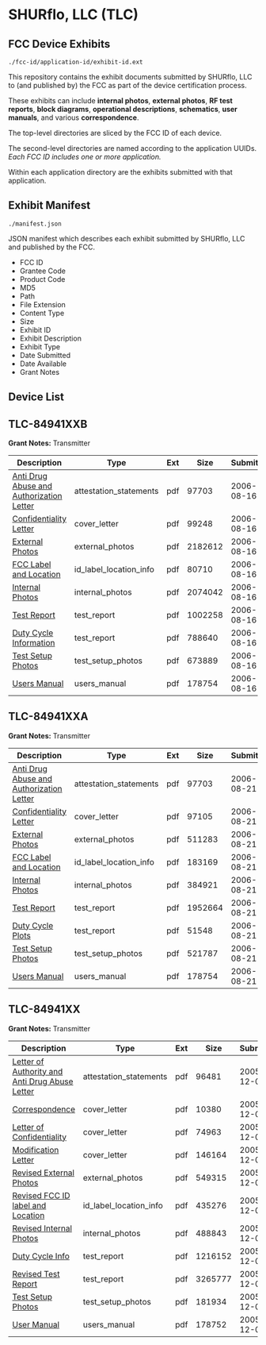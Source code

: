 # SHURflo, LLC (TLC)
## FCC Device Exhibits

```
./fcc-id/application-id/exhibit-id.ext
```

This repository contains the exhibit documents submitted by SHURflo, LLC to (and published by) the FCC as part of the device certification process.

These exhibits can include **internal photos**, **external photos**, **RF test reports**, **block diagrams**, **operational descriptions**, **schematics**, **user manuals**, and various **correspondence**.

The top-level directories are sliced by the FCC ID of each device.

The second-level directories are named according to the application UUIDs. *Each FCC ID includes one or more application.*

Within each application directory are the exhibits submitted with that application. 

## Exhibit Manifest

```
./manifest.json
```

JSON manifest which describes each exhibit submitted by SHURflo, LLC and published by the FCC.

- FCC ID
- Grantee Code
- Product Code
- MD5
- Path
- File Extension
- Content Type
- Size
- Exhibit ID
- Exhibit Description
- Exhibit Type
- Date Submitted
- Date Available
- Grant Notes

## Device List
## TLC-84941XXB
**Grant Notes:** Transmitter

| Description | Type | Ext | Size | Submitted | Available |
| ----------- | ---- | --- | ---- | --------- | --------- |
| [Anti Drug Abuse and Authorization Letter](TLC-84941XXB/51e7c373e3bf7fdaab74e2559f54d5f3/694589.pdf) | attestation_statements | pdf | 97703 | 2006-08-16 | 2006-08-16 |
| [Confidentiality Letter](TLC-84941XXB/51e7c373e3bf7fdaab74e2559f54d5f3/694587.pdf) | cover_letter | pdf | 99248 | 2006-08-16 | 2006-08-16 |
| [External Photos](TLC-84941XXB/51e7c373e3bf7fdaab74e2559f54d5f3/694586.pdf) | external_photos | pdf | 2182612 | 2006-08-16 | 2006-08-16 |
| [FCC Label and Location](TLC-84941XXB/51e7c373e3bf7fdaab74e2559f54d5f3/694585.pdf) | id_label_location_info | pdf | 80710 | 2006-08-16 | 2006-08-16 |
| [Internal Photos](TLC-84941XXB/51e7c373e3bf7fdaab74e2559f54d5f3/694584.pdf) | internal_photos | pdf | 2074042 | 2006-08-16 | 2006-08-16 |
| [Test Report](TLC-84941XXB/51e7c373e3bf7fdaab74e2559f54d5f3/694581.pdf) | test_report | pdf | 1002258 | 2006-08-16 | 2006-08-16 |
| [Duty Cycle Information](TLC-84941XXB/51e7c373e3bf7fdaab74e2559f54d5f3/694590.pdf) | test_report | pdf | 788640 | 2006-08-16 | 2006-08-16 |
| [Test Setup Photos](TLC-84941XXB/51e7c373e3bf7fdaab74e2559f54d5f3/694580.pdf) | test_setup_photos | pdf | 673889 | 2006-08-16 | 2006-08-16 |
| [Users Manual](TLC-84941XXB/51e7c373e3bf7fdaab74e2559f54d5f3/694579.pdf) | users_manual | pdf | 178754 | 2006-08-16 | 2006-08-16 |
## TLC-84941XXA
**Grant Notes:** Transmitter

| Description | Type | Ext | Size | Submitted | Available |
| ----------- | ---- | --- | ---- | --------- | --------- |
| [Anti Drug Abuse and Authorization Letter](TLC-84941XXA/91d3170e19e068f45f46b2e5d6a5f786/694589.pdf) | attestation_statements | pdf | 97703 | 2006-08-21 | 2006-08-21 |
| [Confidentiality Letter](TLC-84941XXA/91d3170e19e068f45f46b2e5d6a5f786/695691.pdf) | cover_letter | pdf | 97105 | 2006-08-21 | 2006-08-21 |
| [External Photos](TLC-84941XXA/91d3170e19e068f45f46b2e5d6a5f786/695690.pdf) | external_photos | pdf | 511283 | 2006-08-21 | 2006-08-21 |
| [FCC Label and Location](TLC-84941XXA/91d3170e19e068f45f46b2e5d6a5f786/695689.pdf) | id_label_location_info | pdf | 183169 | 2006-08-21 | 2006-08-21 |
| [Internal Photos](TLC-84941XXA/91d3170e19e068f45f46b2e5d6a5f786/695688.pdf) | internal_photos | pdf | 384921 | 2006-08-21 | 2006-08-21 |
| [Test Report](TLC-84941XXA/91d3170e19e068f45f46b2e5d6a5f786/695684.pdf) | test_report | pdf | 1952664 | 2006-08-21 | 2006-08-21 |
| [Duty Cycle Plots](TLC-84941XXA/91d3170e19e068f45f46b2e5d6a5f786/695685.pdf) | test_report | pdf | 51548 | 2006-08-21 | 2006-08-21 |
| [Test Setup Photos](TLC-84941XXA/91d3170e19e068f45f46b2e5d6a5f786/695683.pdf) | test_setup_photos | pdf | 521787 | 2006-08-21 | 2006-08-21 |
| [Users Manual](TLC-84941XXA/91d3170e19e068f45f46b2e5d6a5f786/694579.pdf) | users_manual | pdf | 178754 | 2006-08-21 | 2006-08-21 |
## TLC-84941XX
**Grant Notes:** Transmitter

| Description | Type | Ext | Size | Submitted | Available |
| ----------- | ---- | --- | ---- | --------- | --------- |
| [Letter of Authority and Anti Drug Abuse Letter](TLC-84941XX/a77247794705edf8e8db36e0b97d3355/608131.pdf) | attestation_statements | pdf | 96481 | 2005-12-02 | 2005-12-02 |
| [Correspondence](TLC-84941XX/a77247794705edf8e8db36e0b97d3355/608133.pdf) | cover_letter | pdf | 10380 | 2005-12-02 | 2005-12-02 |
| [Letter of Confidentiality](TLC-84941XX/a77247794705edf8e8db36e0b97d3355/608134.pdf) | cover_letter | pdf | 74963 | 2005-12-02 | 2005-12-02 |
| [Modification Letter](TLC-84941XX/a77247794705edf8e8db36e0b97d3355/608147.pdf) | cover_letter | pdf | 146164 | 2005-12-02 | 2005-12-02 |
| [Revised External Photos](TLC-84941XX/a77247794705edf8e8db36e0b97d3355/608144.pdf) | external_photos | pdf | 549315 | 2005-12-02 | 2005-12-02 |
| [Revised FCC ID label and Location](TLC-84941XX/a77247794705edf8e8db36e0b97d3355/608145.pdf) | id_label_location_info | pdf | 435276 | 2005-12-02 | 2005-12-02 |
| [Revised Internal Photos](TLC-84941XX/a77247794705edf8e8db36e0b97d3355/608146.pdf) | internal_photos | pdf | 488843 | 2005-12-02 | 2005-12-02 |
| [Duty Cycle Info](TLC-84941XX/a77247794705edf8e8db36e0b97d3355/608143.pdf) | test_report | pdf | 1216152 | 2005-12-02 | 2005-12-02 |
| [Revised Test Report](TLC-84941XX/a77247794705edf8e8db36e0b97d3355/608148.pdf) | test_report | pdf | 3265777 | 2005-12-02 | 2005-12-02 |
| [Test Setup Photos](TLC-84941XX/a77247794705edf8e8db36e0b97d3355/608141.pdf) | test_setup_photos | pdf | 181934 | 2005-12-02 | 2005-12-02 |
| [User Manual](TLC-84941XX/a77247794705edf8e8db36e0b97d3355/608142.pdf) | users_manual | pdf | 178752 | 2005-12-02 | 2005-12-02 |
